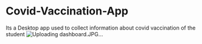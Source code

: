 # Covid-Vaccination-App
Its a Desktop app used to collect information about covid vaccination of the student
![Uploading dashboard.JPG…]()
